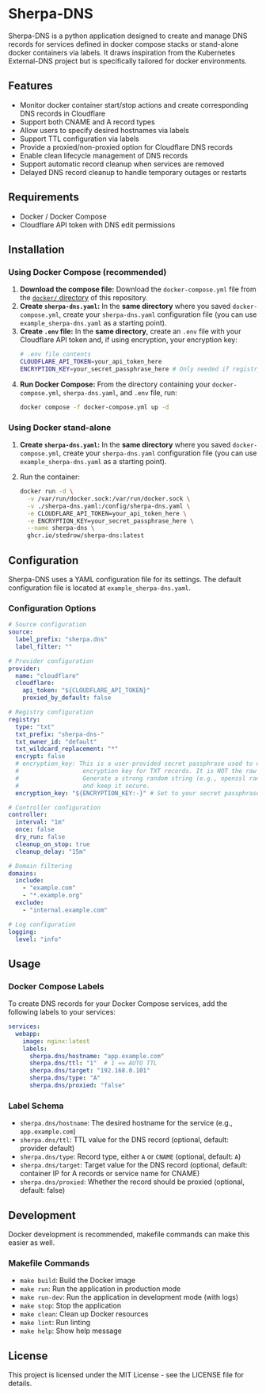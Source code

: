 # Sherpa-DNS

Sherpa-DNS is a python application designed to create and manage DNS records for services defined in docker compose stacks or stand-alone docker containers via labels. It draws inspiration from the Kubernetes External-DNS project but is specifically tailored for docker environments.

## Features

- Monitor docker container start/stop actions and create corresponding DNS records in Cloudflare
- Support both CNAME and A record types
- Allow users to specify desired hostnames via labels
- Support TTL configuration via labels
- Provide a proxied/non-proxied option for Cloudflare DNS records
- Enable clean lifecycle management of DNS records
- Support automatic record cleanup when services are removed
- Delayed DNS record cleanup to handle temporary outages or restarts

## Requirements

- Docker / Docker Compose
- Cloudflare API token with DNS edit permissions

## Installation

### Using Docker Compose (recommended)

1.  **Download the compose file:** Download the `docker-compose.yml` file from the [`docker/` directory](https://github.com/stedrow/sherpa-dns/blob/main/docker/docker-compose.yml) of this repository.
2.  **Create `sherpa-dns.yaml`:** In the **same directory** where you saved `docker-compose.yml`, create your `sherpa-dns.yaml` configuration file (you can use `example_sherpa-dns.yaml` as a starting point).
3.  **Create `.env` file:** In the **same directory**, create an `.env` file with your Cloudflare API token and, if using encryption, your encryption key:
    ```bash
    # .env file contents
    CLOUDFLARE_API_TOKEN=your_api_token_here
    ENCRYPTION_KEY=your_secret_passphrase_here # Only needed if registry.encrypt=true
    ```
4.  **Run Docker Compose:** From the directory containing your `docker-compose.yml`, `sherpa-dns.yaml`, and `.env` file, run:
    ```bash
    docker compose -f docker-compose.yml up -d
    ```

### Using Docker stand-alone

1.  **Create `sherpa-dns.yaml`:** In the **same directory** where you saved `docker-compose.yml`, create your `sherpa-dns.yaml` configuration file (you can use `example_sherpa-dns.yaml` as a starting point).

2. Run the container:
   ```bash
   docker run -d \
     -v /var/run/docker.sock:/var/run/docker.sock \
     -v ./sherpa-dns.yaml:/config/sherpa-dns.yaml \
     -e CLOUDFLARE_API_TOKEN=your_api_token_here \
     -e ENCRYPTION_KEY=your_secret_passphrase_here \
     --name sherpa-dns \
     ghcr.io/stedrow/sherpa-dns:latest
   ```

## Configuration

Sherpa-DNS uses a YAML configuration file for its settings. The default configuration file is located at `example_sherpa-dns.yaml`.

### Configuration Options

```yaml
# Source configuration
source:
  label_prefix: "sherpa.dns"
  label_filter: ""

# Provider configuration
provider:
  name: "cloudflare"
  cloudflare:
    api_token: "${CLOUDFLARE_API_TOKEN}"
    proxied_by_default: false

# Registry configuration
registry:
  type: "txt"
  txt_prefix: "sherpa-dns-"
  txt_owner_id: "default"
  txt_wildcard_replacement: "*"
  encrypt: false
  # encryption_key: This is a user-provided secret passphrase used to derive the actual
  #                  encryption key for TXT records. It is NOT the raw key itself.
  #                  Generate a strong random string (e.g., openssl rand -base64 32)
  #                  and keep it secure.
  encryption_key: "${ENCRYPTION_KEY:-}" # Set to your secret passphrase

# Controller configuration
controller:
  interval: "1m"
  once: false
  dry_run: false
  cleanup_on_stop: true
  cleanup_delay: "15m"

# Domain filtering
domains:
  include:
    - "example.com"
    - "*.example.org"
  exclude:
    - "internal.example.com"

# Log configuration
logging:
  level: "info"
```

## Usage

### Docker Compose Labels

To create DNS records for your Docker Compose services, add the following labels to your services:

```yaml
services:
  webapp:
    image: nginx:latest
    labels:
      sherpa.dns/hostname: "app.example.com"
      sherpa.dns/ttl: "1"  # 1 == AUTO TTL
      sherpa.dns/target: "192.168.0.101"
      sherpa.dns/type: "A"
      sherpa.dns/proxied: "false"
```

### Label Schema

- `sherpa.dns/hostname`: The desired hostname for the service (e.g., `app.example.com`)
- `sherpa.dns/ttl`: TTL value for the DNS record (optional, default: provider default)
- `sherpa.dns/type`: Record type, either `A` or `CNAME` (optional, default: `A`)
- `sherpa.dns/target`: Target value for the DNS record (optional, default: container IP for A records or service name for CNAME)
- `sherpa.dns/proxied`: Whether the record should be proxied (optional, default: false)

## Development
Docker development is recommended, makefile commands can make this easier as well.

### Makefile Commands

- `make build`: Build the Docker image
- `make run`: Run the application in production mode
- `make run-dev`: Run the application in development mode (with logs)
- `make stop`: Stop the application
- `make clean`: Clean up Docker resources
- `make lint`: Run linting
- `make help`: Show help message

## License

This project is licensed under the MIT License - see the LICENSE file for details.

